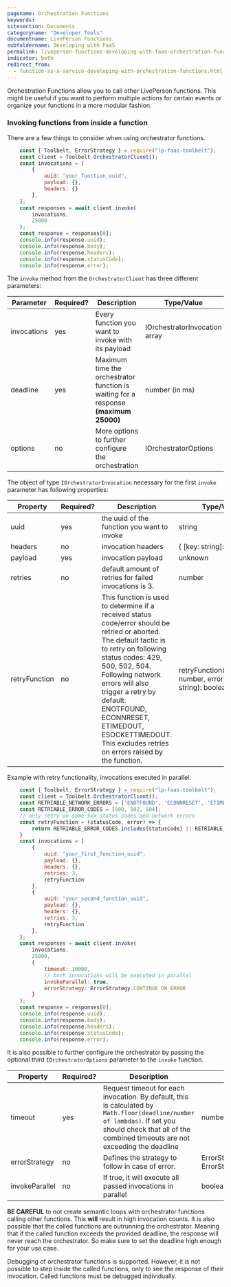 ```yaml
---
pagename: Orchestration Functions
keywords:
sitesection: Documents
categoryname: "Developer Tools"
documentname: LivePerson Functions
subfoldername: Developing with FaaS
permalink: liveperson-functions-developing-with-faas-orchestration-functions.html
indicator: both
redirect_from:
  - function-as-a-service-developing-with-orchestration-functions.html
---
```


Orchestration Functions allow you to call other LivePerson functions. This might be useful if you want to perform multiple actions for certain events or organize your functions in a more modular fashion.

### Invoking functions from inside a function

There are a few things to consider when using orchestrator functions.

```javascript
    const { Toolbelt, ErrorStrategy } = require("lp-faas-toolbelt");
    const client = Toolbelt.OrchestratorClient();
    const invocations = [
        { 
            uuid: "your_function_uuid",
            payload: {},
            headers: {}
        },
    ];
    const responses = await client.invoke(
        invocations,
        25000
    );
    const response = responses[0];
    console.info(response.uuid);
    console.info(response.body);
    console.info(response.headers);
    console.info(response.statusCode);
    console.info(response.error);

```

The ```invoke``` method from the ```OrchestratorClient``` has three different parameters:

<table style="width: 100%;">
<thead>
<tr>
<th>Parameter</th>
<th>Required?</th>
<th>Description</th>
<th>Type/Value</th>
</tr>
</thead>
<col width="20%">
<col width="15%">
<col width="50%">
<col width="15%">
<tbody>
<tr>
<td>invocations</td>
<td>yes</td>
<td>Every function you want to invoke with its payload</td>
<td>IOrchestratorInvocation array</td>
</tr>
<tr>
<td>deadline</td>
<td>yes</td>
<td>Maximum time the orchestrator function is waiting for a response <b>(maximum 25000)</b></td>
<td>number (in ms)</td>
</tr>
<tr>
<td>options</td>
<td>no</td>
<td>More options to further configure the orchestration</td>
<td>IOrchestratorOptions</td>
</tr>
</tbody>
</table>

The object of type ```IOrchestratorInvocation``` necessary for the first ```invoke``` parameter has following properties:


<table style="width: 100%;">
<thead>
<tr>
<th>Property</th>
<th>Required?</th>
<th>Description</th>
<th>Type/Value</th>
</tr>
</thead>
<col width="20%">
<col width="15%">
<col width="50%">
<col width="15%">
<tbody>
<tr>
<td>uuid</td>
<td>yes</td>
<td>the uuid of the function you want to invoke</td>
<td>string</td>
</tr>
<tr>
<td>headers</td>
<td>no</td>
<td>invocation headers</td>
<td>{ [key: string]: string }</td>
</tr>
<tr>
<td>payload</td>
<td>yes</td>
<td>invocation payload</td>
<td>unknown</td>
</tr>
<tr>
<td>retries</td>
<td>no</td>
<td>default amount of retries for failed invocations is 3.</td>
<td>number</td>
</tr>
<tr>
<td>retryFunction</td>
<td>no</td>
<td>This function is used to determine if a received status code/error should be retried or aborted.<br>The default tactic is to retry on following status codes: 429, 500, 502, 504.<br>Following network errors will also trigger a retry by default: ENOTFOUND, ECONNRESET, ETIMEDOUT, ESOCKETTIMEDOUT. This excludes retries on errors raised by the function.</td>
<td>retryFunction(statusCode: number, errorCode: string): boolean</td>
</tr>
</tbody>
</table>

Example with retry functionality, invocations executed in parallel:

```javascript
    const { Toolbelt, ErrorStrategy } = require("lp-faas-toolbelt");
    const client = Toolbelt.OrchestratorClient();
    const RETRIABLE_NETWORK_ERRORS = ['ENOTFOUND', 'ECONNRESET', 'ETIMEDOUT', 'ESOCKETTIMEDOUT'];
    const RETRIABLE_ERROR_CODES = [500, 502, 504];
    // only retry on some 5xx status codes and network errors
    const retryFunction = (statusCode, error) => {
        return RETRIABLE_ERROR_CODES.includes(statusCode) || RETRIABLE_NETWORK_ERRORS.includes(error.cause.code);
    }
    const invocations = [
        { 
            uuid: "your_first_function_uuid",
            payload: {},
            headers: {},
            retries: 3,
            retryFunction
        },
        { 
            uuid: "your_second_function_uuid",
            payload: {},
            headers: {},
            retries: 3,
            retryFunction
        },
    ];
    const responses = await client.invoke(
        invocations,
        25000,
        {
            timeout: 10000,
            // both invocations will be executed in parallel
            invokeParallel: true,
            errorStrategy: ErrorStrategy.CONTINUE_ON_ERROR
        }
    );
    const response = responses[0];
    console.info(response.uuid);
    console.info(response.body);
    console.info(response.headers);
    console.info(response.statusCode);
    console.info(response.error);
```

It is also possible to further configure the orchestrator by passing the optional third ```IOrchestratorOptions``` parameter to the ```invoke``` function.

<table style="width: 100%;">
<thead>
<tr>
<th>Property</th>
<th>Required?</th>
<th>Description</th>
<th>Type/Value</th>
</tr>
</thead>
<col width="20%">
<col width="15%">
<col width="50%">
<col width="15%">
<tbody>
<tr>
<td>timeout</td>
<td>yes</td>
<td>Request timeout for each invocation. By default, this is calculated by <code>Math.floor(deadline/number of lambdas)</code>. If set you should check that all of the combined timeouts are not exceeding the deadline</td>
<td>number</td>
</tr>
<tr>
<td>errorStrategy</td>
<td>no</td>
<td>Defines the strategy to follow in case of error.</b></td>
<td>ErrorStrategy.EXIT_ON_ERROR, ErrorStrategy.CONTINUE_ON_ERROR</td>
</tr>
<tr>
<td>invokeParallel</td>
<td>no</td>
<td>If true, it will execute all passed invocations in parallel</td>
<td>boolean</td>
</tr>
</tbody>
</table>

<b>BE CAREFUL</b> to not create semantic loops with orchestrator functions calling other functions. This <b>will</b> result in high invocation counts. It is also possible that the called functions are outrunning the orchestrator. Meaning that if the called function exceeds the provided deadline, the response will never reach the orchestrator. So make sure to set the deadline high enough for your use case.

Debugging of orchestrator functions is supported. However, it is not possible to step inside the called functions, only to see the response of their invocation. Called functions must be debugged individually.
